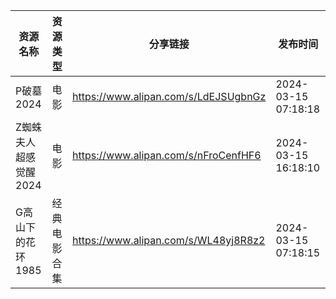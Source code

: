 | 资源名称          | 资源类型   | 分享链接                                 | 发布时间                |
| ------------- | ------ | ------------------------------------ | ------------------- |
| P破墓2024       | 电影     | https://www.alipan.com/s/LdEJSUgbnGz | 2024-03-15 07:18:18 |
| Z蜘蛛夫人超感觉醒2024 | 电影     | https://www.alipan.com/s/nFroCenfHF6 | 2024-03-15 16:18:10 |
| G高山下的花环1985   | 经典电影合集 | https://www.alipan.com/s/WL48yj8R8z2 | 2024-03-15 07:18:15 |
